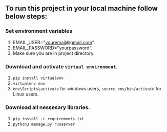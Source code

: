 ## To run this project in your local machine follow below steps:
### Set environment variables
1. EMAIL_USER="youremail@gmail.com".
1. EMAIL_PASSWORD="yourpassword".
1. Make sure you are in project directory.

### Download and activate `virtual environment`.
1. `pip install virtualenv`
1. `virtualenv env`
1. `env\Scripts\activate` for windows users, `source env/bin/activate` for Linux users.

### Download all nessesary libraries.
1. `pip install -r requirements.txt`
1. `python3 manage.py runserver`
